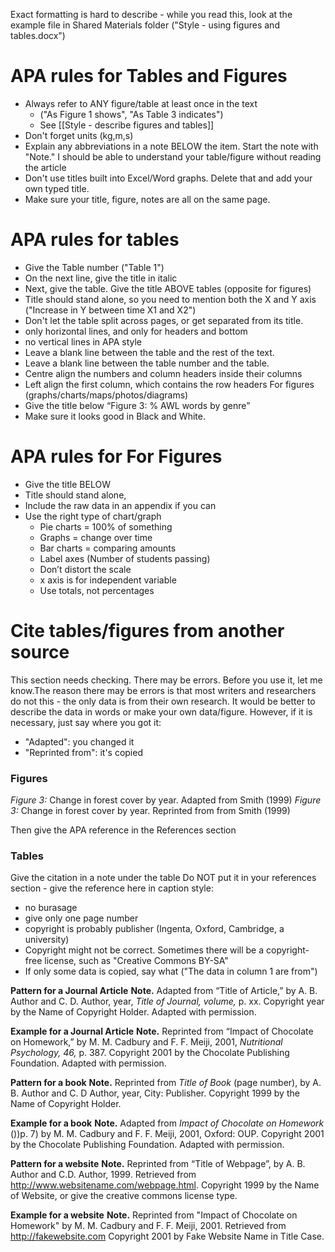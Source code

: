 Exact formatting is hard to describe - while you read this, look at the example file in Shared Materials folder  ("Style - using figures and tables.docx")

# APA rules for Tables and Figures
* Always refer to ANY figure/table at least once in the text 
    * ("As Figure 1 shows", "As Table 3 indicates")
    * See [[Style - describe figures and tables]]
* Don't forget units (kg,m,s)
* Explain any abbreviations in a note BELOW the item. Start the note with "Note." I should be able to understand your table/figure without reading the article
* Don't use titles built into Excel/Word graphs. Delete that and add your own typed title.
* Make sure your title, figure, notes are all on the same page.

# APA rules for tables
* Give the Table number ("Table 1")
* On the next line, give the title in italic
* Next, give the table. Give the title ABOVE tables (opposite for figures)
* Title should stand alone, so you need to mention both the X and Y axis ("Increase in Y between time X1 and X2")
* Don't let the table split across pages, or get separated from its title.
* only horizontal lines, and only for headers and bottom
* no vertical lines in APA style
* Leave a blank line between the table and the rest of the text.
* Leave a blank line between the table number and the table.
* Centre align the numbers and column headers inside their columns
* Left align the first column, which contains the row headers
For figures (graphs/charts/maps/photos/diagrams)
* Give the title below “Figure 3: % AWL words by genre”
* Make sure it looks good in Black and White.

# APA rules for For Figures
* Give the title BELOW
* Title should stand alone,
* Include the raw data in an appendix if you can
* Use the right type of chart/graph
    * Pie charts = 100% of something
    * Graphs = change over time
    * Bar charts = comparing amounts
    * Label axes (Number of students passing)
    * Don’t distort the scale
    * x axis is for independent variable
    * Use totals, not percentages




# Cite tables/figures from another source
This section needs checking. There may be errors. Before you use it, let me know.The reason there may be errors is that most writers and researchers do not this - the only data is from their own research. It would be better to describe the data in words or make your own data/figure. However, if it is necessary, just say where you got it:
* "Adapted": you changed it
* "Reprinted from": it's copied

### Figures
_Figure 3:_ Change in forest cover by year. Adapted from Smith (1999)
_Figure 3:_ Change in forest cover by year. Reprinted from from Smith (1999)

Then give the APA reference in the References section

### Tables
Give the citation in a note under the table
Do NOT put it in your references section - give the reference here in caption style:
* no burasage
* give only one page number
* copyright is probably publisher (Ingenta, Oxford, Cambridge, a university)
* Copyright might not be correct. Sometimes there will be a copyright-free license, such as "Creative Commons BY-SA"
* If only some data is copied, say what ("The data in column 1 are from")

__Pattern for a Journal Article__
__Note.__ Adapted from “Title of Article,” by A. B. Author and C. D. Author, year, <em>Title of Journal, volume,</em> p. xx. Copyright year by the Name of Copyright Holder. Adapted with permission.

__Example for a Journal Article__
__Note.__ Reprinted from “Impact of Chocolate on Homework,” by M. M. Cadbury and F. F.  Meiji, 2001, _Nutritional Psychology, 46,_ p. 387. Copyright 2001 by the Chocolate Publishing Foundation. Adapted with permission.

__Pattern for a book__
__Note.__ Reprinted from <em>Title of Book</em> (page number), by A. B. Author and C. D Author, year, City: Publisher. Copyright 1999 by the Name of Copyright Holder.

__Example for a book__
__Note.__ Adapted from <em>Impact of Chocolate on Homework</em> ())p. 7) by M. M. Cadbury and F. F.  Meiji, 2001, Oxford: OUP. Copyright 2001 by the Chocolate Publishing Foundation. Adapted with permission.

__Pattern for a website__
__Note.__ Reprinted from “Title of Webpage”, by A. B. Author and C.D. Author, 1999. Retrieved from http://www.websitename.com/webpage.html. Copyright 1999 by the Name of Website, or give the creative commons license type.

__Example for a website__
__Note.__ Reprinted from "Impact of Chocolate on Homework" by M. M. Cadbury and F. F.  Meiji, 2001. Retrieved from http://fakewebsite.com Copyright 2001 by Fake Website Name in Title Case.




